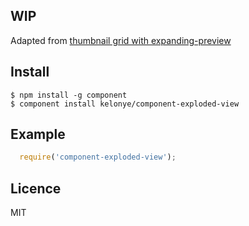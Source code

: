 WIP
---

Adapted from [thumbnail grid with expanding-preview](http://tympanus.net/codrops/2013/03/19/thumbnail-grid-with-expanding-preview/)

Install
---

    $ npm install -g component
    $ component install kelonye/component-exploded-view

Example
---

```javascript
  require('component-exploded-view');
```

Licence
---

MIT